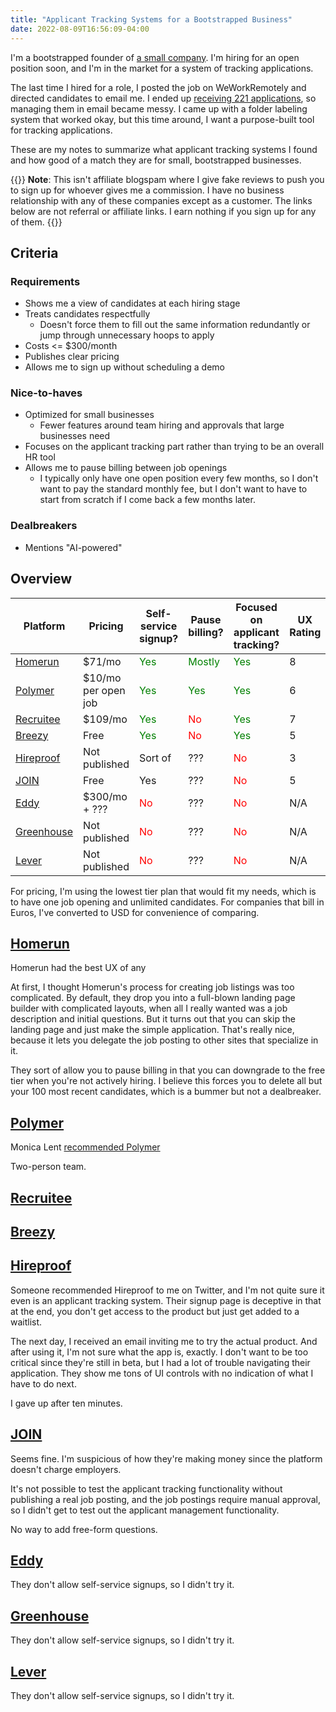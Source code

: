 ```yaml
---
title: "Applicant Tracking Systems for a Bootstrapped Business"
date: 2022-08-09T16:56:09-04:00
---
```


I'm a bootstrapped founder of [a small company](https://tinypilotkvm.com). I'm hiring for an open position soon, and I'm in the market for a system of tracking applications.

The last time I hired for a role, I posted the job on WeWorkRemotely and directed candidates to email me. I ended up [receiving 221 applications](/retrospectives/2022/03/#hiring-a-support-engineer-the-job-posting), so managing them in email became messy. I came up with a folder labeling system that worked okay, but this time around, I want a purpose-built tool for tracking applications.

These are my notes to summarize what applicant tracking systems I found and how good of a match they are for small, bootstrapped businesses.

{{<notice type="info">}}
**Note**: This isn't affiliate blogspam where I give fake reviews to push you to sign up for whoever gives me a commission. I have no business relationship with any of these companies except as a customer. The links below are not referral or affiliate links. I earn nothing if you sign up for any of them.
{{</notice>}}

## Criteria

### Requirements

- Shows me a view of candidates at each hiring stage
- Treats candidates respectfully
  - Doesn't force them to fill out the same information redundantly or jump through unnecessary hoops to apply
- Costs <= $300/month
- Publishes clear pricing
- Allows me to sign up without scheduling a demo

### Nice-to-haves

- Optimized for small businesses
  - Fewer features around team hiring and approvals that large businesses need
- Focuses on the applicant tracking part rather than trying to be an overall HR tool
- Allows me to pause billing between job openings
  - I typically only have one open position every few months, so I don't want to pay the standard monthly fee, but I don't want to have to start from scratch if I come back a few months later.

### Dealbreakers

- Mentions "AI-powered"

## Overview

| Platform                                 | Pricing             | Self-service signup?           | Pause billing?                    | Focused on applicant tracking? | UX Rating |
| ---------------------------------------- | ------------------- | ------------------------------ | --------------------------------- | ------------------------------ | --------- |
| [Homerun](https://www.homerun.co/)       | $71/mo              | <font color="green">Yes</font> | <font color="green">Mostly</font> | <font color="green">Yes</font> | 8         |
| [Polymer](https://www.polymer.co/)       | $10/mo per open job | <font color="green">Yes</font> | <font color="green">Yes</font>    | <font color="green">Yes</font> | 6         |
| [Recruitee](https://recruitee.com)       | $109/mo             | <font color="green">Yes</font> | <font color="red">No</font>       | <font color="green">Yes</font> | 7         |
| [Breezy](https://breezy.hr)              | Free                | <font color="green">Yes</font> | <font color="red">No</font>       | <font color="green">Yes</font> | 5         |
| [Hireproof](https://hireproof.io/)       | Not published       | Sort of                        | ???                               | <font color="red">No</font>    | 3         |
| [JOIN](https://join.com)                 | Free                | Yes                            | ???                               | <font color="red">No</font>    | 5         |
| [Eddy](https://eddy.com/)                | $300/mo + ???       | <font color="red">No</font>    | ???                               | <font color="red">No</font>    | N/A       |
| [Greenhouse](https://www.greenhouse.io/) | Not published       | <font color="red">No</font>    | ???                               | <font color="red">No</font>    | N/A       |
| [Lever](https://www.lever.co/)           | Not published       | <font color="red">No</font>    | ???                               | <font color="red">No</font>    | N/A       |

For pricing, I'm using the lowest tier plan that would fit my needs, which is to have one job opening and unlimited candidates. For companies that bill in Euros, I've converted to USD for convenience of comparing.

## [Homerun](https://www.homerun.co/)

Homerun had the best UX of any

At first, I thought Homerun's process for creating job listings was too complicated. By default, they drop you into a full-blown landing page builder with complicated layouts, when all I really wanted was a job description and initial questions. But it turns out that you can skip the landing page and just make the simple application. That's really nice, because it lets you delegate the job posting to other sites that specialize in it.

They sort of allow you to pause billing in that you can downgrade to the free tier when you're not actively hiring. I believe this forces you to delete all but your 100 most recent candidates, which is a bummer but not a dealbreaker.

## [Polymer](https://www.polymer.co/)

Monica Lent [recommended Polymer](https://twitter.com/monicalent/status/1556716598605631489)

Two-person team.

## [Recruitee](https://recruitee.com)

## [Breezy](https://breezy.hr)

## [Hireproof](https://hireproof.io/)

Someone recommended Hireproof to me on Twitter, and I'm not quite sure it even is an applicant tracking system. Their signup page is deceptive in that at the end, you don't get access to the product but just get added to a waitlist.

The next day, I received an email inviting me to try the actual product. And after using it, I'm not sure what the app is, exactly. I don't want to be too critical since they're still in beta, but I had a lot of trouble navigating their application. They show me tons of UI controls with no indication of what I have to do next.

I gave up after ten minutes.

## [JOIN](https://join.com)

Seems fine. I'm suspicious of how they're making money since the platform doesn't charge employers.

It's not possible to test the applicant tracking functionality without publishing a real job posting, and the job postings require manual approval, so I didn't get to test out the applicant management functionality.

No way to add free-form questions.

## [Eddy](https://eddy.com/)

They don't allow self-service signups, so I didn't try it.

## [Greenhouse](https://www.greenhouse.io/)

They don't allow self-service signups, so I didn't try it.

## [Lever](https://www.lever.co/)

They don't allow self-service signups, so I didn't try it.
